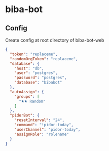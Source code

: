 # biba-bot

## Config

Create config at root directory of biba-bot-web

```json
{
  "token": "replaceme",
  "randomOrgToken": "replaceme",
  "database": {
    "host": "db",
    "user": "postgres",
    "password": "postgres",
    "database": "bibabot"
  },
  "autoAssign": {
    "groups": [
      "🟊🟊 Random"
    ]
  },
  "pidorBot": {
    "resetInterval": "24",
    "command": "!pidor-today",
    "userChannel": "pidor-today",
    "assignRole": "rolename"
  }
}
```
